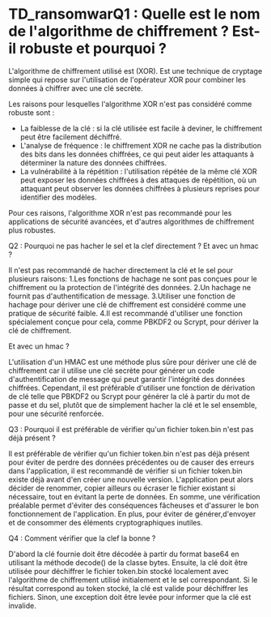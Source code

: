 # TD_ransomwarQ1 : Quelle est le nom de l'algorithme de chiffrement ? Est-il robuste et pourquoi ?

L'algorithme de chiffrement utilisé est (XOR). Est une technique de cryptage simple qui repose sur l'utilisation de l'opérateur XOR pour combiner les données à chiffrer avec une clé secrète.

Les raisons pour lesquelles l'algorithme XOR n'est pas considéré comme robuste sont :

- La faiblesse de la clé : si la clé utilisée est facile à deviner, le chiffrement peut être facilement déchiffré.
- L'analyse de fréquence : le chiffrement XOR ne cache pas la distribution des bits dans les données chiffrées, ce qui peut aider les attaquants à déterminer la nature des données chiffrées.
- La vulnérabilité à la répétition : l'utilisation répétée de la même clé XOR peut exposer les données chiffrées à des attaques de répétition, où un attaquant peut observer les données chiffrées à plusieurs reprises pour identifier des modèles.

Pour ces raisons, l'algorithme XOR n'est pas recommandé pour les applications de sécurité avancées, et d'autres algorithmes de chiffrement plus robustes.

Q2 : Pourquoi ne pas hacher le sel et la clef directement ? Et avec un hmac ?

Il n'est pas recommandé de hacher directement la clé et le sel pour plusieurs raisons: 
1.Les fonctions de hachage ne sont pas conçues pour le chiffrement ou la protection de l'intégrité des données.
2.Un hachage ne fournit pas d'authentification de message.
3.Utiliser une fonction de hachage pour dériver une clé de chiffrement est considéré comme une pratique de sécurité faible.
4.Il est recommandé d'utiliser une fonction spécialement conçue pour cela, comme PBKDF2 ou Scrypt, pour dériver la clé de chiffrement.

Et avec un hmac ?

L'utilisation d'un HMAC est une méthode plus sûre pour dériver une clé de chiffrement car il utilise une clé secrète pour générer un code d'authentification de message qui peut garantir l'intégrité des données chiffrées. Cependant, il est préférable d'utiliser une fonction de dérivation de clé telle que PBKDF2 ou Scrypt pour générer la clé à partir du mot de passe et du sel, plutôt que de simplement hacher la clé et le sel ensemble, pour une sécurité renforcée.

Q3 : Pourquoi il est préférable de vérifier qu'un fichier token.bin n'est pas déjà présent ?

Il est préférable de vérifier qu'un fichier token.bin n'est pas déjà présent pour éviter de perdre des données précédentes ou de causer des erreurs dans l'application, il est recommandé de vérifier si un fichier token.bin existe déjà avant d'en créer une nouvelle version. L'application peut alors décider de renommer, copier ailleurs ou écraser le fichier existant si nécessaire, tout en évitant la perte de données. En somme, une vérification préalable permet d'éviter des conséquences fâcheuses et d'assurer le bon fonctionnement de l'application. En plus, pour éviter de générer,d'envoyer et de consommer des éléments cryptographiques inutiles.

Q4 : Comment vérifier que la clef la bonne ?

D'abord la clé fournie doit être décodée à partir du format base64 en utilisant la méthode decode() de la classe bytes.
Ensuite, la clé doit être utilisée pour déchiffrer le fichier token.bin stocké localement avec l'algorithme de chiffrement utilisé initialement et le sel correspondant.
Si le résultat correspond au token stocké, la clé est valide pour déchiffrer les fichiers. Sinon, une exception doit être levée pour informer que la clé est invalide.
